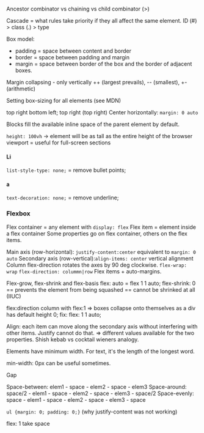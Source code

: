 Ancestor combinator vs chaining vs child combinator (>)

Cascade = what rules take priority if they all affect the same element.
ID (#) > class (.) > type

Box model:
- padding = space between content and border
- border = space between padding and margin
- margin = space between border of the box and the border of adjacent boxes.

Margin collapsing - only vertically ++ (largest prevails), -- (smallest), +- (arithmetic)

Setting box-sizing for all elements (see MDN)

top right bottom left; top right (top right)
Center horizontally: `margin: 0 auto` 

Blocks fill the available inline space of the parent element by default.

`height: 100vh` -> element will be as tall as the entire height of the browser viewport = useful for full-screen sections

#### Li ####
`list-style-type: none;` = remove bullet points;

#### a ####
`text-decoration: none;` = remove underline;


### Flexbox ###

Flex container = any element with `display: flex`
Flex item = element inside a flex container
Some properties go on flex container, others on the flex items.

Main axis (row-horizontal): `justify-content:center` equivalent to `margin: 0 auto`
Secondary axis (row-vertical):`align-items: center` vertical alignment
Column flex-direction rotates the axes by 90 deg clockwise.
`flex-wrap: wrap`
`flex-direction: colummn|row`
Flex items + auto-margins.

Flex-grow, flex-shrink and flex-basis
flex: auto = flex 1 1 auto;
flex-shrink: 0 == prevents the element from being squashed == cannot be shrinked at all (IIUC)

flex:direction column with flex:1 => boxes collapse onto themselves as a div has default height 0; fix: flex: 1 1 auto;

Align: each item can move along the secondary axis without interfering with other items. Justify cannot do that. => different values available for the two properties. Shish kebab vs cocktail wieners analogy.

Elements have minimum width. For text, it's the length of the longest word.

min-width: 0px can be useful sometimes.

Gap

Space-between: elem1 - space - elem2 - space - elem3
Space-around: space/2 - elem1 - space - elem2 - space - elem3 - space/2
Space-evenly: space - elem1 - space - elem2 - space - elem3 - space

`ul {margin: 0; padding: 0;}` (why justify-content was not working)

flex: 1 take space
